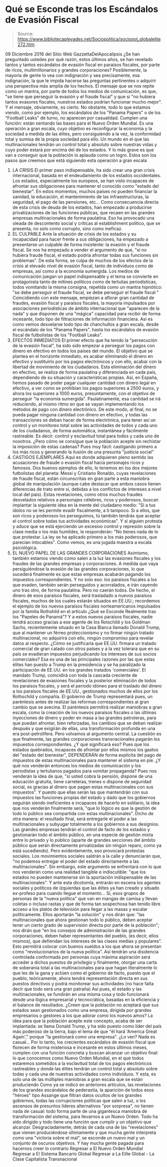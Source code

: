 # Qué se Esconde tras los Escándalos de Evasión Fiscal

> Source: https://www.bibliotecapleyades.net/Sociopolitica/sociopol_globalelite272.htm

09 Diciembre 2016
del Sitio Web GazzettaDelApocalipsis
¿Se han preguntado ustedes por qué razón, estos últimos años, se han revelado tantos y tantos escándalos de evasión fiscal en paraísos fiscales, por parte de ricos, multimillonarios y grandes corporaciones? Posiblemente, la mayoría de gente lo vea con indignación y sea precisamente, esa indignación, la que le impida hacerse las preguntas pertinentes o adquirir una perspectiva más amplia de los hechos. El mensaje que se nos repite como un mantra, por parte de todos los medios de comunicación, es que,
"se tiene que perseguir la evasión y el fraude fiscal" y que si "no hubiera tantos evasores fiscales, nuestros estados podrían funcionar mucho mejor".
Y el mensaje, obviamente, es cierto. No obstante, todo lo que estamos viendo, como por ejemplo, los escándalos de los "Panama Papers" o de los "Football Leaks" de turno, no aparecen por casualidad. Cumplen una función:
están sentando las bases para el Nuevo Orden Mundial.
Es una operación a gran escala, cuyo objetivo es reconfigurar la economía y la sociedad a medida de las élites, pero consiguiendo a la vez, la conformidad total y sumisa de la propia sociedad para ello. Un mundo en el que las multinacionales tendrán un control total y absoluto sobre nuestras vidas y cuyo poder estará por encima del de los estados. Y lo más grave es que van a conseguir que la población lo aplauda como un logro. Estos son los pasos que creemos que está siguiendo esta operación a gran escala
1. LA CRISIS El primer paso indispensable, ha sido crear una gran crisis internacional, basada en el endeudamiento de los estados occidentales. Los estados, especialmente los europeos, se han visto incapaces de afrontar sus obligaciones para mantener el conocido como "estado del bienestar". En estos momentos, muchos países no pueden financiar la sanidad, la educación, el mantenimiento de las infraestructuras, la seguridad, el pago de las pensiones, etc... Como consecuencia directa de esta crisis de deuda de los estados, han empezado a producirse privatizaciones de las funciones públicas, que recaen en las grandes empresas multinacionales de forma paulatina. Eso ha provocado una oleada de descontento social y críticas al establishment político, que se presenta, no solo como corrupto, sino como ineficaz.
2. EL CULPABLE Ante la situación de crisis de los estados y su incapacidad para hacer frente a sus obligaciones, ha empezado a presentarse un culpable de forma insistente:
la evasión y el fraude fiscal.
Se nos ha empezado a vender el argumento de que,
"si no hubiera fraude fiscal, el estado podría afrontar todas sus funciones sin problemas".
De esta forma, se culpa de muchos de los efectos de la crisis al elevado nivel de evasión fiscal, tanto de individuos como de empresas, así como a la economía sumergida.
Los medios de comunicación juegan un papel indispensable y el tema se convierte en protagonista tanto de mítines políticos como de tertulias periodísticas, todos vomitando la misma consigna, repetida como un mantra hipnótico:
"se debe perseguir el fraude fiscal, se debe perseguir el fraude fiscal "
Coincidiendo con este mensaje, empiezan a aflorar gran cantidad de fraudes, evasión fiscal y paraísos fiscales, la mayoría impulsados por asociaciones periodísticas de ámbito internacional que "aparecen de la nada" y que disponen de una "mágica" capacidad para recibir de forma incesante, todo tipo de filtraciones de información financiera.
Así es como vemos desvelarse todo tipo de chanchullos a gran escala, desde el escándalo de los "Panama Papers", hasta los escándalos de evasión fiscal de futbolistas de los "Football Leaks".
3. EFECTOS INMEDIATOS El primer efecto que ha tenido la "persecución de la evasión fiscal", ha sido sido empezar a perseguir los pagos con dinero en efectivo en todos los países del mundo. El objetivo que se plantea en el horizonte inmediato, es acabar eliminando el dinero en efectivo y sustituirlo por los pagos electrónicos y con ello, acabar con la libertad de movimiento de los ciudadanos. Esta eliminación del dinero en efectivo, se realiza de forma paulatina y diferenciada en cada país, dependiendo de su situación y características propias. Así, en España, hemos pasado de poder pagar cualquier cantidad con dinero legal en efectivo, a ver como se prohibían los pagos superiores a 2500 euros, y ahora los superiores a 1000 euros, presuntamente, con el objetivo de perseguir "la economía sumergida".
Paulatinamente, esa cantidad se irá reduciendo, al mismo ritmo en que se vayan implementando los métodos de pago con dinero electrónico.
De este modo, al final, no se pueda pagar ninguna cantidad con dinero en efectivo, y todas las transacciones se deban hacer de forma electrónica, para tener así un control y un monitoreo total sobre las actividades de todos y cada uno de los ciudadanos, de forma automática, instantánea y fácilmente rastreable. Es decir:
control y esclavitud total para todos y cada uno de nosotros.
¿Pero cómo se consigue que la población acepte sin rechistar la imposición de estas cadenas? Pues muy fácil:
castigando primero a los más ricos y generando la ilusión de una presunta "justicia social"
4. CASTIGOS EJEMPLARES Aquí es donde adquieren pleno sentido las acusaciones de fraude o evasión fiscal hacia personajes ricos y famosos. Dos buenos ejemplos de ello, lo tenemos en los dos mejores futbolistas del planeta:
Messi y Cristiano Ronaldo, cuyas revelaciones de fraude fiscal, están circunscritas en gran parte a esta maniobra global de manipulación (aunque cabe destacar que ambos casos tienen diferencias de trato entre sí, debidas a los conflictos de intereses a nivel local del país).
Estas revelaciones, como otros muchos fraudes desvelados relativos a personajes célebres, ricos y poderosos, buscan implantar la siguiente idea en la mente del ciudadano medio:
"Si a tus ídolos no se les permite evadir fiscalmente, a ti tampoco. Si a ellos, que son ricos y poderosos los perseguimos, tú también tendrás que aceptar el control sobre todas tus actividades económicas".
Y si alguien protesta y aduce que se está ejerciendo un excesivo control y represión sobre la clase media o los más humildes, le responderán:
"No tienes nada de lo que protestar. La ley se ha aplicado primero a los más poderosos, que parecían intocables".
Como vemos, es una jugada maestra a escala psicológica.
5. EL NUEVO PAPEL DE LAS GRANDES CORPORACIONES Asimismo, también estamos viendo como salen a la luz las evasiones fiscales y los fraudes de las grandes empresas y corporaciones. A medida que vaya persiguiéndose la evasión de las grandes corporaciones, lo que sucederá finalmente es que estas empresas acabarán pagando los impuestos correspondientes. Y no solo eso:
los paraísos fiscales a los que evaden, también serán perseguidos y acorralados, e irán cayendo uno tras otro, de forma paulatina.
Pero no caerán todos. De hecho, el dinero de esos paraísos fiscales, será trasladado a nuevos paraísos fiscales, muchos de los cuales estarán situados en EE.UU.; recordemos el ejemplo de los nuevos paraísos fiscales norteamericanos impulsados por la familia Rothshild en el artículo ¿Qué se Esconde Realmente tras los "Papeles de Panamá"?
Y a estos nuevos paraísos fiscales, nadie tendrá acceso gracias a ese agente de los Rotschild y los Goldman Sachs, recientemente situado en la Casa Blanca llamado Donald Trump, que al mantener un férreo proteccionismo y no firmar ningún tratado multinacional, no adquirirá con ello, ningún compromiso para revelar datos al respecto. ¿Cómo se justificaría que EE.UU. firmara un tratado comercial de gran calado con otros países y a la vez tolerara que en su país se evadieran impuestos perjudicando los intereses de sus socios comerciales? Esa es una de las principales razones por las que estas élites han puesto a Trump en la presidencia y se ha paralizado la participación de EE.UU. en los grandes tratados 'comerciales'. El mandato Trump, coincidirá con toda la cascada creciente de revelaciones de evasiones fiscales y la posterior eliminación de todos los paraísos fiscales, y será el periodo idóneo para el traslado del dinero a los paraísos fiscales de EE.UU., gestionados muchos de ellos por los Rothschild y compañía.
El gobierno de Trump representará pues, un paréntesis antes de realizar las reformas correspondientes al gran cambio que se avecina.
El paréntesis permitirá realizar maniobras a gran escala, como la creación de los nuevos paraísos fiscales o las últimas inyecciones de dinero y poder en masa a las grandes petroleras, para que puedan afrontar, bien reforzadas, los cambios que se deban realizar después y que exigirán de ellas, una transformación profunda en una era post-petrolífera. Pero volvamos al argumento central. La cuestión es que finalmente, las grandes corporaciones transnacionales pagarán los impuestos correspondientes. ¿Y qué significará eso? Pues que los estados quebrados, incapaces de afrontar por ellos mismos los gastos del "estado del bienestar", DEPENDERÁN de forma explícita del pago de impuestos de estas multinacionales para mantener el sistema en pie.
¿Y qué nos venderán entonces los medios de comunicación y los periodistas y tertulianos pagados para vomitar propaganda? Pues nos venderán la idea de que,
"si usted cobra la pensión, dispone de una educación gratuita, tiene carreteras, trenes o dispone de seguridad social, es gracias al dinero que pagan estas multinacionales con sus impuestos".
Y puesto que ellas serán las que mantendrán con sus impuestos las funciones propias del estado y dado que los gobiernos seguirán siendo ineficientes e incapaces de hacerlo en solitario, la idea que nos venderán finalmente será,
"que lo lógico es que la gestión de todo lo público sea compartida con estas multinacionales".
Dicho de otra manera:
el resultado final, será entregarle el poder a las multinacionales y subyugar totalmente a los gobiernos a sus designios.
Las grandes empresas tendrán el control de facto de los estados y gestionarán todo el ámbito público, en una especie de gestión mixta entre lo privado y lo público (aparte de grandes secciones del ámbito público que serán directamente privatizadas sin ningún reparo, como ya está sucediendo). Pero evidentemente, eso provocará protestas sociales.
Los movimientos sociales saldrán a la calle y denunciarán que,
"no podemos entregar el poder del estado directamente a las multinacionales".
Sin embargo, este argumento se enfrentará con lo que nos venderán como una realidad tangible e indiscutible:
"que los estados no pueden mantenerse sin la aportación indispensable de las multinacionales".
Y ante esta dicotomía, entrarán en escena los agentes sociales y políticos de izquierdas que las élites ya han creado y situado ex-profeso para cuando llegue el momento...
Sí, esos grupos de personas de la "nueva política" que van en mangas de camisa y llevan coletas o incluso rastas y que de forma tan sospechosa han tenido libre acceso a los platós de televisión para llegar a las masas y escalar políticamente.
Ellos aportarán "la solución" y nos dirán que:
"las multinacionales que ahora gestionan todo lo público, deben aceptar tener un cierto grado de supervisión directa por parte de la población"; nos dirán que "en los consejos de administración de las grandes corporaciones, deben haber representantes del pueblo, (es decir, ellos mismos), que defiendan los intereses de las clases medias y populares".
Esto permitirá colocar con buenos sueldos a los que ahora se presentan como "revolucionarios de la nueva política".
Así tendrán una disidencia controlada conformada por personas cuya máxima aspiración será acceder a dichos puestos de privilegio y finalmente, otorgar una carta de soberanía total a las multinacionales para que hagan literalmente lo que les de la gana y actúen como el gobierno de facto, puesto que el pueblo, teóricamente, ahora tendrá representación directa en sus puestos directivos y podrá monitorear sus actividades (no hace falta decir que todo será una gran patraña) Así pues, el estado y las multinacionales, se fundirán en una misma cosa y todo funcionará desde una lógica empresarial y tecnocrática, basadas en la eficiencia y el balance de resultados. ¿Creen que la población no aceptará que sus estados sean gestionados como una empresa, dirigida por grandes empresarios o gestores a los que adorar como los nuevos amos? La idea para que la población acepte este concepto, acaba de ser implantada:
se llama Donald Trump, y ha sido puesto como líder del país más poderoso de la tierra, bajo el lema de que "él hará 'America Great Again'," porque "la gestionará como una empresa".
¿Lo ven? Nada es casual...
Por lo tanto, los crecientes escándalos de evasión fiscal que florecen de forma misteriosa e incesante en estos últimos meses, cumplen con una función concreta y buscan alcanzar un objetivo final:
lo que conocemos como Nuevo Orden Mundial, en el que todos estaremos sometidos a la esclavitud total de los pagos electrónicos rastreables y donde las élites tendrán un control total y absoluto sobre todas y cada una de nuestras actividades como individuos.
Y esta, es solo una de las múltiples maniobras a gran escala que se están produciendo
Como ya se indicó en anteriores artículos, las revelaciones de los grandes escándalos de pederastia, la aparición de todos esos "héroes" tipo Assange que filtran datos ocultos de los grandes gobiernos, todas las corrupciones políticas que salen a luz, o los ascensos de presuntos líderes alternativos "por sorpresa", no tienen nada de casual:
todo forma parte de una gigantesca maniobra de transformación del sistema, para llevarnos a un Nuevo Orden.
Todo ha sido dirigido y todo tiene una función que cumplir y un objetivo que alcanzar. Desgraciadamente, detrás de cada una de las "revelaciones" que vienen produciéndose últimamente y que mucha gente interpreta como una "victoria sobre el mal", se esconde un nuevo mal y un conjunto de oscuros objetivos. Y hay mucha gente pagada para hacernos creer lo contrario
Regresar a El Nuevo Orden Mundial
Regresar a El Sistema Bancario Global
Regresar a La Elite Global - La Clase Capitalista Transnacional
